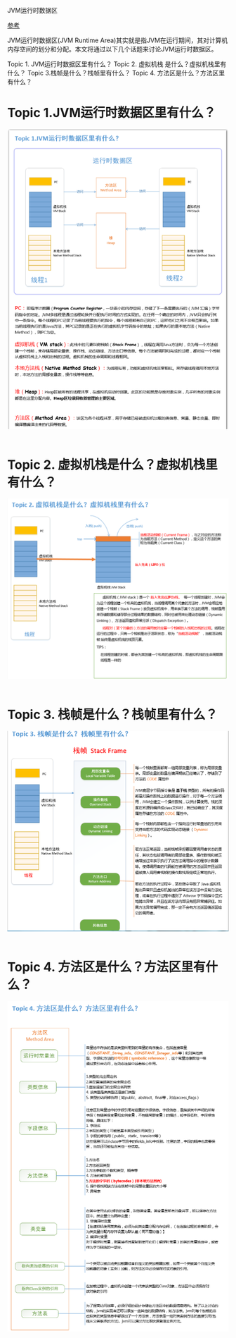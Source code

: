 JVM运行时数据区

[参考](https://blog.csdn.net/luanlouis/article/details/40043991)

JVM运行时数据区(JVM Runtime Area)其实就是指JVM在运行期间，其对计算机内存空间的划分和分配。本文将通过以下几个话题来讨论JVM运行时数据区。

Topic 1. JVM运行时数据区里有什么？
Topic 2. 虚拟机栈 是什么？虚拟机栈里有什么？
Topic 3.栈帧是什么？栈帧里有什么？
Topic 4. 方法区是什么？方法区里有什么？

# Topic 1.JVM运行时数据区里有什么？
<div align="center"> <img src="../../pics/JVM运行时数据区1.png"/> </div><br>


# Topic 2. 虚拟机栈是什么？虚拟机栈里有什么？
<div align="center"> <img src="../../pics/JVM运行时数据区2.png"/> </div><br>


# Topic 3. 栈帧是什么？栈帧里有什么？
<div align="center"> <img src="../../pics/JVM运行时数据区3.png"/> </div><br>


# Topic 4. 方法区是什么？方法区里有什么？
<div align="center"> <img src="../../pics/JVM运行时数据区4.png"/> </div><br>

 

